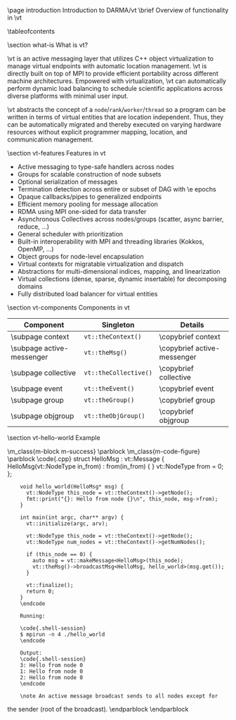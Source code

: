 \page introduction Introduction to DARMA/vt
\brief Overview of functionality in \vt

\tableofcontents

\section what-is What is vt?

\vt is an active messaging layer that utilizes C++ object virtualization to
manage virtual endpoints with automatic location management. \vt is directly
built on top of MPI to provide efficient portability across different machine
architectures. Empowered with virtualization, \vt can automatically perform
dynamic load balancing to schedule scientific applications across diverse
platforms with minimal user input.

\vt abstracts the concept of a `node`/`rank`/`worker`/`thread` so a program can
be written in terms of virtual entities that are location independent. Thus,
they can be automatically migrated and thereby executed on varying hardware
resources without explicit programmer mapping, location, and communication
management.

\section vt-features Features in vt

-  Active messaging to type-safe handlers across nodes
-  Groups for scalable construction of node subsets
-  Optional serialization of messages
-  Termination detection across entire or subset of DAG with \e epochs
-  Opaque callbacks/pipes to generalized endpoints
-  Efficient memory pooling for message allocation
-  RDMA using MPI one-sided for data transfer
-  Asynchronous Collectives across nodes/groups (scatter, async barrier, reduce, ...)
-  General scheduler with prioritization
-  Built-in interoperability with MPI and threading libraries (Kokkos, OpenMP, ...)
-  Object groups for node-level encapsulation
-  Virtual contexts for migratable virtualization and dispatch
-  Abstractions for multi-dimensional indices, mapping, and linearization
-  Virtual collections (dense, sparse, dynamic insertable) for decomposing domains
-  Fully distributed load balancer for virtual entities

\section vt-components Components in vt

| Component                   | Singleton             | Details                     |
| --------------------------- | --------------------- | --------------------------- |
| \subpage context            | `vt::theContext()`    | \copybrief context          |
| \subpage active-messenger   | `vt::theMsg()`        | \copybrief active-messenger |
| \subpage collective         | `vt::theCollective()` | \copybrief collective       |
| \subpage event              | `vt::theEvent()`      | \copybrief event            |
| \subpage group              | `vt::theGroup()`      | \copybrief group            |
| \subpage objgroup           | `vt::theObjGroup()`   | \copybrief objgroup         |

\section vt-hello-world Example

\m_class{m-block m-success}
\parblock
    \m_class{m-code-figure} \parblock
        \code{.cpp}
        struct HelloMsg : vt::Message {
          HelloMsg(vt::NodeType in_from) : from(in_from) { }
          vt::NodeType from = 0;
        };

        void hello_world(HelloMsg* msg) {
          vt::NodeType this_node = vt::theContext()->getNode();
          fmt::print("{}: Hello from node {}\n", this_node, msg->from);
        }

        int main(int argc, char** argv) {
          vt::initialize(argc, arv);

          vt::NodeType this_node = vt::theContext()->getNode();
          vt::NodeType num_nodes = vt::theContext()->getNumNodes();

          if (this_node == 0) {
            auto msg = vt::makeMessage<HelloMsg>(this_node);
            vt::theMsg()->broadcastMsg<HelloMsg, hello_world>(msg.get());
          }

          vt::finalize();
          return 0;
        }
        \endcode

        Running:

        \code{.shell-session}
        $ mpirun -n 4 ./hello_world
        \endcode

        Output:
        \code{.shell-session}
        3: Hello from node 0
        1: Hello from node 0
        2: Hello from node 0
        \endcode

        \note An active message broadcast sends to all nodes except for
the sender (root of the broadcast).
    \endparblock
\endparblock
